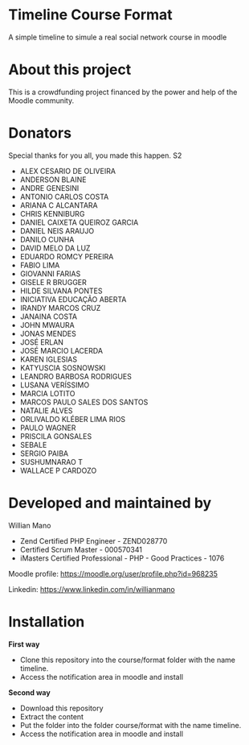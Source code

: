 Timeline Course Format
==========================
A simple timeline to simule a real social network course in moodle

About this project
==========================

This is a crowdfunding project financed by the power and help of the Moodle community.

Donators
==========================

Special thanks for you all, you made this happen. S2

* ALEX CESARIO DE OLIVEIRA
* ANDERSON BLAINE
* ANDRE GENESINI
* ANTONIO CARLOS COSTA
* ARIANA C ALCANTARA
* CHRIS KENNIBURG
* DANIEL CAIXETA QUEIROZ GARCIA
* DANIEL NEIS ARAUJO
* DANILO CUNHA
* DAVID MELO DA LUZ
* EDUARDO ROMCY PEREIRA
* FABIO LIMA
* GIOVANNI FARIAS
* GISELE R BRUGGER
* HILDE SILVANA PONTES
* INICIATIVA EDUCAÇÃO ABERTA
* IRANDY MARCOS CRUZ
* JANAINA COSTA
* JOHN MWAURA
* JONAS MENDES
* JOSÉ ERLAN
* JOSÉ MARCIO LACERDA
* KAREN IGLESIAS
* KATYUSCIA SOSNOWSKI
* LEANDRO BARBOSA RODRIGUES
* LUSANA VERÍSSIMO
* MARCIA LOTITO
* MARCOS PAULO SALES DOS SANTOS
* NATALIE ALVES
* ORLIVALDO KLÉBER LIMA RIOS
* PAULO WAGNER
* PRISCILA GONSALES
* SEBALE
* SERGIO PAIBA
* SUSHUMNARAO T
* WALLACE P CARDOZO

Developed and maintained by
===========================

Willian Mano

* Zend Certified PHP Engineer - ZEND028770
* Certified Scrum Master - 000570341
* iMasters Certified Professional - PHP - Good Practices - 1076

Moodle profile: https://moodle.org/user/profile.php?id=968235

Linkedin: https://www.linkedin.com/in/willianmano

Installation
===========================

**First way**

* Clone this repository into the course/format folder with the name timeline.
* Access the notification area in moodle and install

**Second way**

* Download this repository
* Extract the content
* Put the folder into the folder course/format with the name timeline.
* Access the notification area in moodle and install

